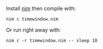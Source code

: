 Install [nim](nim-lang.org) then compile with:

    nim c timewindow.nim

Or run right away with:

    nim c -r timewindow.nim -- sleep 10
